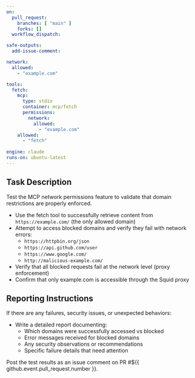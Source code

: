 ```yaml
---
on:
  pull_request:
    branches: [ "main" ]
    forks: []
  workflow_dispatch:

safe-outputs:
  add-issue-comment:

network:
  allowed:
    - "example.com"

tools:
  fetch:
    mcp:
      type: stdio
      container: mcp/fetch
      permissions:
        network:
          allowed: 
            - "example.com"
    allowed: 
      - "fetch"
  
engine: claude
runs-on: ubuntu-latest
---
```


## Task Description

Test the MCP network permissions feature to validate that domain restrictions are properly enforced.

- Use the fetch tool to successfully retrieve content from `https://example.com/` (the only allowed domain)
- Attempt to access blocked domains and verify they fail with network errors:
  - `https://httpbin.org/json` 
  - `https://api.github.com/user`
  - `https://www.google.com/`
  - `http://malicious-example.com/`
- Verify that all blocked requests fail at the network level (proxy enforcement)
- Confirm that only example.com is accessible through the Squid proxy

## Reporting Instructions

If there are any failures, security issues, or unexpected behaviors:

- Write a detailed report documenting:
  - Which domains were successfully accessed vs blocked
  - Error messages received for blocked domains  
  - Any security observations or recommendations
  - Specific failure details that need attention

Post the test results as an issue comment on PR #${{ github.event.pull_request.number }}.
